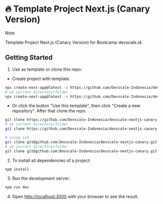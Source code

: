 # 🔥 Template Project Next.js (Canary Version)

> [!NOTE]
> Template Project Next.js (Canary Version) for Bootcamp devscale.id.

## Getting Started

1. Use as template or clone this repo:

- Create project with template.

```bash
npx create-next-app@latest -e https://github.com/Devscale-Indonesia/devscale-nextjs-canary
# at current directory/folder
npx create-next-app@latest -e https://github.com/Devscale-Indonesia/devscale-nextjs-canary .
```

- Or click the button "Use this template", then click "Create a new repository". After that clone the repo.

```bash
git clone https://github.com/Devscale-Indonesia/devscale-nextjs-canary.git
# at current directory/folder
git clone https://github.com/Devscale-Indonesia/devscale-nextjs-canary.git .

# using ssh
git clone git@github.com:Devscale-Indonesia/devscale-nextjs-canary.git
# at current directory/folder
git clone git@github.com:Devscale-Indonesia/devscale-nextjs-canary.git .
```

2. To install all dependencies of a project:

```bash
npm install
```

3. Run the development server:

```bash
npm run dev
```

4. Open [http://localhost:3000](http://localhost:3000) with your browser to see the result.
